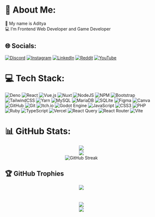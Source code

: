 
# 💫 About Me:
👋 My name is Aditya<br>💻 I’m Frontend Web Developer and Game Developer


## 🌐 Socials:
[![Discord](https://img.shields.io/badge/Discord-%237289DA.svg?logo=discord&logoColor=white)](https://discord.com/users/pppl.) [![Instagram](https://img.shields.io/badge/Instagram-%23E4405F.svg?logo=Instagram&logoColor=white)](https://instagram.com/https://instagram.com/Dikrcy) [![LinkedIn](https://img.shields.io/badge/LinkedIn-%230077B5.svg?logo=linkedin&logoColor=white)](https://linkedin.com/in/https://linkedin.com/in/aditya-kurnia-saputra-6b9421308) [![Reddit](https://img.shields.io/badge/Reddit-%23FF4500.svg?logo=Reddit&logoColor=white)](https://reddit.com/user/https://reddit.com/user/anjaymabarcuy) [![YouTube](https://img.shields.io/badge/YouTube-%23FF0000.svg?logo=YouTube&logoColor=white)](https://youtube.com/@Kurniass) 

# 💻 Tech Stack:
![Deno](https://img.shields.io/badge/deno%20-000000?style=for-the-badge&logo=deno&logoColor=white) ![React](https://img.shields.io/badge/react-%2320232a.svg?style=for-the-badge&logo=react&logoColor=%2361DAFB) ![Vue.js](https://img.shields.io/badge/vue.js-%2335495e.svg?style=for-the-badge&logo=vuedotjs&logoColor=%234FC08D) ![Nuxt](https://img.shields.io/badge/Nuxt-002E3B?style=for-the-badge&logo=nuxt.js&logoColor=#00DC82) ![NodeJS](https://img.shields.io/badge/node.js-6DA55F?style=for-the-badge&logo=node.js&logoColor=white) ![NPM](https://img.shields.io/badge/NPM-%23CB3837.svg?style=for-the-badge&logo=npm&logoColor=white) ![Bootstrap](https://img.shields.io/badge/bootstrap-%238511FA.svg?style=for-the-badge&logo=bootstrap&logoColor=white) ![TailwindCSS](https://img.shields.io/badge/tailwindcss-%2338B2AC.svg?style=for-the-badge&logo=tailwind-css&logoColor=white) ![Yarn](https://img.shields.io/badge/yarn-%232C8EBB.svg?style=for-the-badge&logo=yarn&logoColor=white) ![MySQL](https://img.shields.io/badge/mysql-4479A1.svg?style=for-the-badge&logo=mysql&logoColor=white) ![MariaDB](https://img.shields.io/badge/MariaDB-003545?style=for-the-badge&logo=mariadb&logoColor=white) ![SQLite](https://img.shields.io/badge/sqlite-%2307405e.svg?style=for-the-badge&logo=sqlite&logoColor=white) ![Figma](https://img.shields.io/badge/figma-%23F24E1E.svg?style=for-the-badge&logo=figma&logoColor=white) ![Canva](https://img.shields.io/badge/Canva-%2300C4CC.svg?style=for-the-badge&logo=Canva&logoColor=white) ![GitHub](https://img.shields.io/badge/github-%23121011.svg?style=for-the-badge&logo=github&logoColor=white) ![Git](https://img.shields.io/badge/git-%23F05033.svg?style=for-the-badge&logo=git&logoColor=white) ![Itch.io](https://img.shields.io/badge/Itch-%23FF0B34.svg?style=for-the-badge&logo=Itch.io&logoColor=white) ![Godot Engine](https://img.shields.io/badge/GODOT-%23FFFFFF.svg?style=for-the-badge&logo=godot-engine) ![JavaScript](https://img.shields.io/badge/javascript-%23323330.svg?style=for-the-badge&logo=javascript&logoColor=%23F7DF1E) ![CSS3](https://img.shields.io/badge/css3-%231572B6.svg?style=for-the-badge&logo=css3&logoColor=white) ![PHP](https://img.shields.io/badge/php-%23777BB4.svg?style=for-the-badge&logo=php&logoColor=white) ![Ruby](https://img.shields.io/badge/ruby-%23CC342D.svg?style=for-the-badge&logo=ruby&logoColor=white) ![TypeScript](https://img.shields.io/badge/typescript-%23007ACC.svg?style=for-the-badge&logo=typescript&logoColor=white) ![Vercel](https://img.shields.io/badge/vercel-%23000000.svg?style=for-the-badge&logo=vercel&logoColor=white) ![React Query](https://img.shields.io/badge/-React%20Query-FF4154?style=for-the-badge&logo=react%20query&logoColor=white) ![React Router](https://img.shields.io/badge/React_Router-CA4245?style=for-the-badge&logo=react-router&logoColor=white) ![Vite](https://img.shields.io/badge/vite-%23646CFF.svg?style=for-the-badge&logo=vite&logoColor=white)
# 📊 GitHub Stats:

<div align="center">
  <img src="https://github-readme-stats.vercel.app/api/top-langs/?username=adityakurnias&theme=holi&hide_border=true&include_all_commits=true&count_private=true&layout=compact"  />
</div>

<div align="center">
  <img src="https://github-readme-stats.vercel.app/api?username=adityakurnias&theme=holi&hide_border=true&include_all_commits=true&count_private=true"  />
</div>

<div align="center">
  <img src="https://streak-stats.demolab.com?user=adityakurnias&theme=holi-theme&hide_border=true" alt="GitHub Streak" />
</div>

## 🏆 GitHub Trophies
<div align="center">
  <img src="https://github-profile-trophy.vercel.app/?username=adityakurnias&theme=holi&no-frame=true&no-bg=true&margin-w=4"  />
</div>

#

<div align="center">
  <img src="https://quotes-github-readme.vercel.app/api?type=vertical&theme=tokyonight"  />
</div>

<div align="center">
  <img src="https://profile-counter.glitch.me/adityakurnias/count.svg?"  />
</div>
